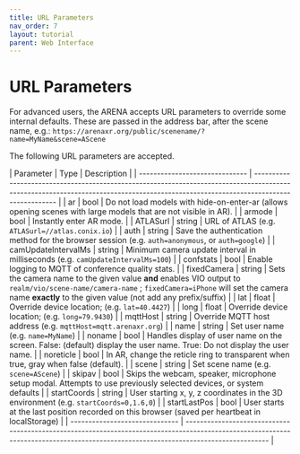 ```yaml
---
title: URL Parameters
nav_order: 7
layout: tutorial
parent: Web Interface
---
```


# URL Parameters

For advanced users, the ARENA accepts URL parameters to override some internal defaults. These are passed in the address bar, after the scene name, e.g.:
`https://arenaxr.org/public/scenename/?name=MyName&scene=AScene`

The following URL parameters are accepted.

| Parameter | Type | Description |
| ------------------------------ | ----------------------------------------------------------------------------------------------------------------------------------------------------------------------------------- |
| ar | bool | Do not load models with hide-on-enter-ar (allows opening scenes with large models that are not visible in AR). |
| armode | bool | Instantly enter AR mode. |
| ATLASurl | string | URL of ATLAS (e.g. `ATLASurl=//atlas.conix.io`) |
| auth | string | Save the authentication method for the browser session (e.g. `auth=anonymous`, or `auth=google`) |
| camUpdateIntervalMs | string | Minimum camera update interval in milliseconds (e.g. `camUpdateIntervalMs=100`) |
| confstats | bool | Enable logging to MQTT of conference quality stats. |
| fixedCamera | string | Sets the camera name to the given value **and** enables VIO output to `realm/vio/scene-name/camera-name` ; `fixedCamera=iPhone` will set the camera name **exactly** to the given value (not add any prefix/suffix) |
| lat | float | Override device location; (e.g. `lat=40.4427`) |
| long | float | Override device location; (e.g. `long=79.9430`) |
| mqttHost | string | Override MQTT host address (e.g. `mqttHost=mqtt.arenaxr.org`) |
| name | string | Set user name (e.g. `name=MyName`) |
| noname | bool | Handles display of user name on the screen. False: (default) display the user name. True: Do not display the user name. |
| noreticle | bool | In AR, change the reticle ring to transparent when true, gray when false (default). |
| scene | string | Set scene name (e.g. `scene=AScene`) |
| skipav | bool | Skips the webcam, speaker, microphone setup modal. Attempts to use previously selected devices, or system defaults |
| startCoords | string | User starting x, y, z coordinates in the 3D environment (e.g. `startCoords=0,1.6,0`) |
| startLastPos | bool | User starts at the last position recorded on this browser (saved per heartbeat in localStorage) |
| ------------------------------ | ----------------------------------------------------------------------------------------------------------------------------------------------------------------------------------- |
